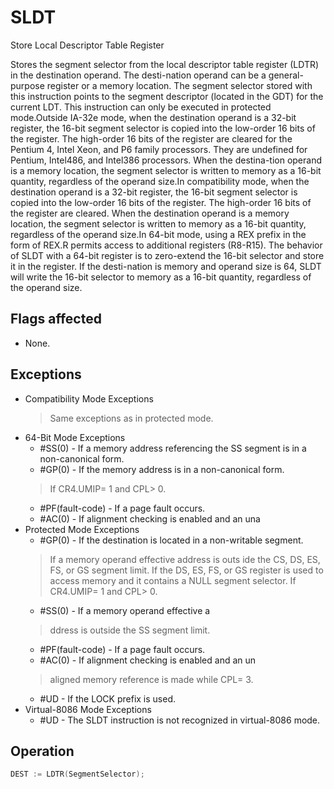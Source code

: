 # SLDT

Store Local Descriptor Table Register

Stores the segment selector from the local descriptor table register (LDTR) in the destination operand.
The desti-nation operand can be a general-purpose register or a memory location.
The segment selector stored with this instruction points to the segment descriptor (located in the GDT) for the current LDT.
This instruction can only be executed in protected mode.Outside IA-32e mode, when the destination operand is a 32-bit register, the 16-bit segment selector is copied into the low-order 16 bits of the register.
The high-order 16 bits of the register are cleared for the Pentium 4, Intel Xeon, and P6 family processors.
They are undefined for Pentium, Intel486, and Intel386 processors.
When the destina-tion operand is a memory location, the segment selector is written to memory as a 16-bit quantity, regardless of the operand size.In compatibility mode, when the destination operand is a 32-bit register, the 16-bit segment selector is copied into the low-order 16 bits of the register.
The high-order 16 bits of the register are cleared.
When the destination operand is a memory location, the segment selector is written to memory as a 16-bit quantity, regardless of the operand size.In 64-bit mode, using a REX prefix in the form of REX.R permits access to additional registers (R8-R15).
The behavior of SLDT with a 64-bit register is to zero-extend the 16-bit selector and store it in the register.
If the desti-nation is memory and operand size is 64, SLDT will write the 16-bit selector to memory as a 16-bit quantity, regardless of the operand size.

## Flags affected

- None.

## Exceptions

- Compatibility Mode Exceptions
  > Same exceptions as in protected mode.
- 64-Bit Mode Exceptions
  - #SS(0) - If a memory address referencing the SS segment is in a non-canonical form.
  - #GP(0) - If the memory address is in a non-canonical form.
  > If CR4.UMIP= 1 and CPL> 0.
  - #PF(fault-code) - If a page fault occurs.
  - #AC(0) - If alignment checking is enabled and an una
- Protected Mode Exceptions
  - #GP(0) - If the destination is located in a non-writable segment.
  > If a memory operand effective address is outs
  > ide the CS, DS, ES, FS, or GS segment limit.
  > If the DS, ES, FS, or GS register is used to access memory and it contains a NULL segment 
  > selector.
  > If CR4.UMIP= 1 and CPL> 0.
  - #SS(0) - If a memory operand effective a
  > ddress is outside the SS segment limit.
  - #PF(fault-code) - If a page fault occurs.
  - #AC(0) - If alignment checking is enabled and an un
  > aligned memory reference is made while CPL= 3.
  - #UD - If the LOCK prefix is used.
- Virtual-8086 Mode Exceptions
  - #UD - The SLDT instruction is not recognized in virtual-8086 mode.

## Operation

```C
DEST := LDTR(SegmentSelector);
```
